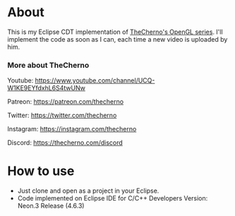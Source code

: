 # About 
This is my Eclipse CDT implementation of [TheCherno's OpenGL series](https://www.youtube.com/watch?v=W3gAzLwfIP0&list=PLlrATfBNZ98foTJPJ_Ev03o2oq3-GGOS2). I'll implement the code as soon as I can, each time a new video is uploaded by him.

### More about TheCherno

Youtube: https://www.youtube.com/channel/UCQ-W1KE9EYfdxhL6S4twUNw

Patreon: https://patreon.com/thecherno

Twitter: https://twitter.com/thecherno

Instagram: https://instagram.com/thecherno

Discord: https://thecherno.com/discord

# How to use
- Just clone and open as a project in your Eclipse.
- Code implemented on Eclipse IDE for C/C++ Developers Version: Neon.3 Release (4.6.3)


